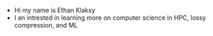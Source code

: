 - Hi my name is Ethan Klaksy 
- I an intrested in learning more on computer science in HPC, lossy compression, and ML

